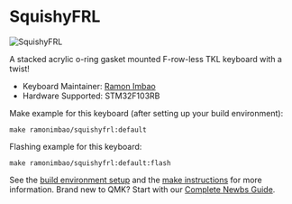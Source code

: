 # SquishyFRL

![SquishyFRL](https://i.imgur.com/UT7Pik3l.jpg)

A stacked acrylic o-ring gasket mounted F-row-less TKL keyboard with a twist!

* Keyboard Maintainer: [Ramon Imbao](https://github.com/ramonimbao)
* Hardware Supported: STM32F103RB

Make example for this keyboard (after setting up your build environment):

    make ramonimbao/squishyfrl:default

Flashing example for this keyboard:

    make ramonimbao/squishyfrl:default:flash

See the [build environment setup](https://docs.qmk.fm/#/getting_started_build_tools) and the [make instructions](https://docs.qmk.fm/#/getting_started_make_guide) for more information. Brand new to QMK? Start with our [Complete Newbs Guide](https://docs.qmk.fm/#/newbs).
